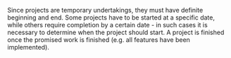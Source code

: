 Since projects are temporary undertakings, they must have definite beginning and end. Some projects have to be started at a specific date, while others require completion by a certain date - in such cases it is necessary to determine when the project should start. A project is finished once the promised work is finished (e.g. all features have been implemented). 
